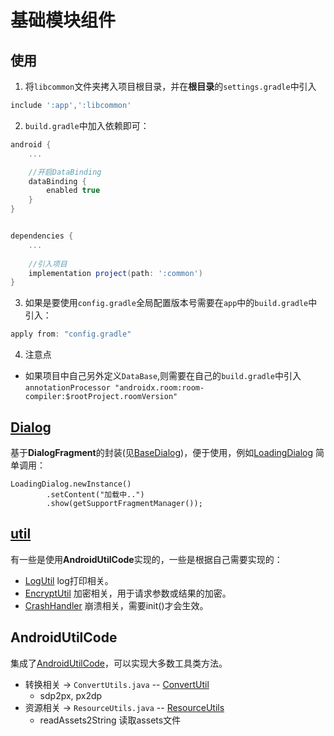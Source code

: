 # 基础模块组件

## 使用
1. 将`libcommon`文件夹拷入项目根目录，并在**根目录**的`settings.gradle`中引入
```gradle
include ':app',':libcommon'
```
2. `build.gradle`中加入依赖即可：
```gradle
android {
    ...

    //开启DataBinding
    dataBinding {
        enabled true
    }
}


dependencies {
    ...
    
    //引入项目
    implementation project(path: ':common')
}
```

3. 如果是要使用`config.gradle`全局配置版本号需要在`app`中的`build.gradle`中引入：
```gradle
apply from: "config.gradle"
```

4. 注意点
  * 如果项目中自己另外定义`DataBase`,则需要在自己的`build.gradle`中引入`annotationProcessor "androidx.room:room-compiler:$rootProject.roomVersion"`

## [Dialog](src/main/java/com/yu/hu/common/dialog)
基于**DialogFragment**的封装(见[BaseDialog](src\main\java\com\yu\hu\common\dialog\BaseDialog.java))，便于使用，例如[LoadingDialog](src\main\java\com\yu\hu\common\dialog\LoadingDialog.java)
简单调用：
```
LoadingDialog.newInstance()
        .setContent("加载中..")
        .show(getSupportFragmentManager());
```


## [util](src/main/java/com/yu/hu/common/utils)
有一些是使用**AndroidUtilCode**实现的，一些是根据自己需要实现的：
* [LogUtil](src/main/java/com/yu/hu/common/utils/LogUtil.java) log打印相关。
* [EncryptUtil](src/main/java/com/yu/hu/common/utils/EncryptUtil.java)  加密相关，用于请求参数或结果的加密。
* [CrashHandler](src/main/java/com/yu/hu/common/utils/CrashHandler.java)  崩溃相关，需要init()才会生效。


## AndroidUtilCode
集成了[AndroidUtilCode](https://github.com/Blankj/AndroidUtilCode/blob/master/lib/utilcode/README-CN.md)，可以实现大多数工具类方法。<br/>
*  转换相关 -> `ConvertUtils.java` -- [ConvertUtil](src/main/java/com/yu/hu/common/utils/ConvertUtil.java)
   * sdp2px, px2dp
*  资源相关 -> `ResourceUtils.java` -- [ResourceUtils](src/main/java/com/yu/hu/common/utils/ResourceUtil.java)
   * readAssets2String 读取assets文件
